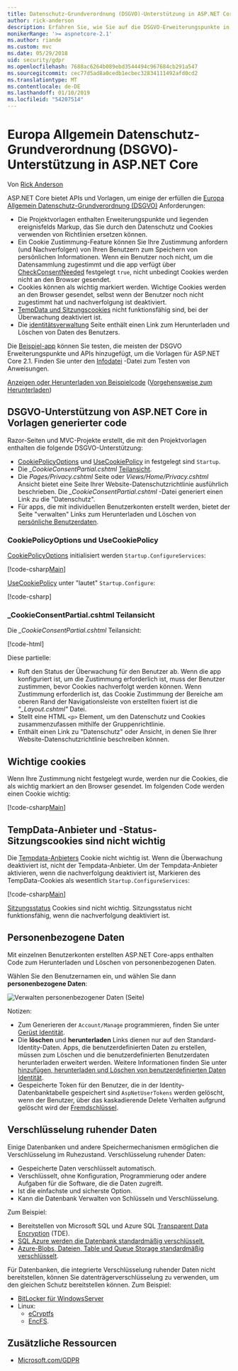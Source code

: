 ```yaml
---
title: Datenschutz-Grundverordnung (DSGVO)-Unterstützung in ASP.NET Core
author: rick-anderson
description: Erfahren Sie, wie Sie auf die DSGVO-Erweiterungspunkte in einer ASP.NET Core-Web-app zugreifen.
monikerRange: '>= aspnetcore-2.1'
ms.author: riande
ms.custom: mvc
ms.date: 05/29/2018
uid: security/gdpr
ms.openlocfilehash: 7688ac6264b089ebd3544494c967684cb291a547
ms.sourcegitcommit: cec77d5ad8a0cedb1ecbec32834111492afd0cd2
ms.translationtype: MT
ms.contentlocale: de-DE
ms.lasthandoff: 01/10/2019
ms.locfileid: "54207514"
---
```

# <a name="eu-general-data-protection-regulation-gdpr-support-in-aspnet-core"></a>Europa Allgemein Datenschutz-Grundverordnung (DSGVO)-Unterstützung in ASP.NET Core

Von [Rick Anderson](https://twitter.com/RickAndMSFT)

ASP.NET Core bietet APIs und Vorlagen, um einige der erfüllen die [Europa Allgemein Datenschutz-Grundverordnung (DSGVO)](https://www.eugdpr.org/) Anforderungen:

* Die Projektvorlagen enthalten Erweiterungspunkte und liegenden ereignisfelds Markup, das Sie durch den Datenschutz und Cookies verwenden von Richtlinien ersetzen können.
* Ein Cookie Zustimmung-Feature können Sie Ihre Zustimmung anfordern (und Nachverfolgen) von Ihren Benutzern zum Speichern von persönlichen Informationen. Wenn ein Benutzer noch nicht, um die Datensammlung zugestimmt und die app verfügt über [CheckConsentNeeded](/dotnet/api/microsoft.aspnetcore.builder.cookiepolicyoptions.checkconsentneeded) festgelegt `true`, nicht unbedingt Cookies werden nicht an den Browser gesendet.
* Cookies können als wichtig markiert werden. Wichtige Cookies werden an den Browser gesendet, selbst wenn der Benutzer noch nicht zugestimmt hat und nachverfolgung ist deaktiviert.
* [TempData und Sitzungscookies](#tempdata) nicht funktionsfähig sind, bei der Überwachung deaktiviert ist.
* Die [identitätsverwaltung](#pd) Seite enthält einen Link zum Herunterladen und Löschen von Daten des Benutzers.

Die [Beispiel-app](https://github.com/aspnet/Docs/tree/live/aspnetcore/security/gdpr/sample) können Sie testen, die meisten der DSGVO Erweiterungspunkte und APIs hinzugefügt, um die Vorlagen für ASP.NET Core 2.1. Finden Sie unter den [Infodatei](https://github.com/aspnet/Docs/tree/live/aspnetcore/security/gdpr/sample) -Datei zum Testen von Anweisungen.

[Anzeigen oder Herunterladen von Beispielcode](https://github.com/aspnet/Docs/tree/live/aspnetcore/security/gdpr/sample) ([Vorgehensweise zum Herunterladen](xref:index#how-to-download-a-sample))

## <a name="aspnet-core-gdpr-support-in-template-generated-code"></a>DSGVO-Unterstützung von ASP.NET Core in Vorlagen generierter code

Razor-Seiten und MVC-Projekte erstellt, die mit den Projektvorlagen enthalten die folgende DSGVO-Unterstützung:

* [CookiePolicyOptions](/dotnet/api/microsoft.aspnetcore.builder.cookiepolicyoptions) und [UseCookiePolicy](/dotnet/api/microsoft.aspnetcore.builder.cookiepolicyappbuilderextensions.usecookiepolicy) in festgelegt sind `Startup`.
* Die *_CookieConsentPartial.cshtml* [Teilansicht](xref:mvc/views/tag-helpers/builtin-th/partial-tag-helper).
* Die *Pages/Privacy.cshtml* Seite oder *Views/Home/Privacy.cshtml* Ansicht bietet eine Seite Ihrer Website-Datenschutzrichtlinie ausführlich beschrieben. Die *_CookieConsentPartial.cshtml* -Datei generiert einen Link zu die "Datenschutz".
* Für apps, die mit individuellen Benutzerkonten erstellt werden, bietet der Seite "verwalten" Links zum Herunterladen und Löschen von [persönliche Benutzerdaten](#pd).

### <a name="cookiepolicyoptions-and-usecookiepolicy"></a>CookiePolicyOptions und UseCookiePolicy

[CookiePolicyOptions](/dotnet/api/microsoft.aspnetcore.builder.cookiepolicyoptions) initialisiert werden `Startup.ConfigureServices`:

[!code-csharp[Main](gdpr/sample/Startup.cs?name=snippet1&highlight=14-20)]

[UseCookiePolicy](/dotnet/api/microsoft.aspnetcore.builder.cookiepolicyappbuilderextensions.usecookiepolicy) unter "lautet" `Startup.Configure`:

[!code-csharp[](gdpr/sample/Startup.cs?name=snippet1&highlight=51)]

### <a name="cookieconsentpartialcshtml-partial-view"></a>_CookieConsentPartial.cshtml Teilansicht

Die *_CookieConsentPartial.cshtml* Teilansicht:

[!code-html[](gdpr/sample/RP/Pages/Shared/_CookieConsentPartial.cshtml)]

Diese partielle:

* Ruft den Status der Überwachung für den Benutzer ab. Wenn die app konfiguriert ist, um die Zustimmung erforderlich ist, muss der Benutzer zustimmen, bevor Cookies nachverfolgt werden können. Wenn Zustimmung erforderlich ist, das Cookie Zustimmung der Bereiche am oberen Rand der Navigationsleiste von erstellten fixiert ist die *"_Layout.cshtml"* Datei.
* Stellt eine HTML `<p>` Element, um den Datenschutz und Cookies zusammenzufassen mithilfe der Gruppenrichtlinie.
* Enthält einen Link zu "Datenschutz" oder Ansicht, in denen Sie Ihrer Website-Datenschutzrichtlinie beschreiben können.

## <a name="essential-cookies"></a>Wichtige cookies

Wenn Ihre Zustimmung nicht festgelegt wurde, werden nur die Cookies, die als wichtig markiert an den Browser gesendet. Im folgenden Code werden einen Cookie wichtig:

[!code-csharp[Main](gdpr/sample/RP/Pages/Cookie.cshtml.cs?name=snippet1&highlight=5)]

<a name="tempdata"></a>

## <a name="tempdata-provider-and-session-state-cookies-are-not-essential"></a>TempData-Anbieter und -Status-Sitzungscookies sind nicht wichtig

Die [Tempdata-Anbieters](xref:fundamentals/app-state#tempdata) Cookie nicht wichtig ist. Wenn die Überwachung deaktiviert ist, nicht der Tempdata-Anbieter. Um der Tempdata-Anbieter aktivieren, wenn die nachverfolgung deaktiviert ist, Markieren des TempData-Cookies als wesentlich `Startup.ConfigureServices`:

[!code-csharp[Main](gdpr/sample/RP/Startup.cs?name=snippet1)]

[Sitzungsstatus](xref:fundamentals/app-state) Cookies sind nicht wichtig. Sitzungsstatus nicht funktionsfähig, wenn die nachverfolgung deaktiviert ist.

<a name="pd"></a>

## <a name="personal-data"></a>Personenbezogene Daten

Mit einzelnen Benutzerkonten erstellten ASP.NET Core-apps enthalten Code zum Herunterladen und Löschen von personenbezogenen Daten.

Wählen Sie den Benutzernamen ein, und wählen Sie dann **personenbezogene Daten**:

![Verwalten personenbezogener Daten (Seite)](gdpr/_static/pd.png)

Notizen:

* Zum Generieren der `Account/Manage` programmieren, finden Sie unter [Gerüst Identität](xref:security/authentication/scaffold-identity).
* Die **löschen** und **herunterladen** Links dienen nur auf den Standard-Identity-Daten. Apps, die benutzerdefinierten Daten zu erstellen, müssen zum Löschen und die benutzerdefinierten Benutzerdaten herunterladen erweitert werden. Weitere Informationen finden Sie unter [hinzufügen, herunterladen und Löschen von benutzerdefinierten Daten Identität](xref:security/authentication/add-user-data).
* Gespeicherte Token für den Benutzer, die in der Identity-Datenbanktabelle gespeichert sind `AspNetUserTokens` werden gelöscht, wenn der Benutzer, über das kaskadierende Delete Verhalten aufgrund gelöscht wird der [Fremdschlüssel](https://github.com/aspnet/Identity/blob/release/2.1/src/EF/IdentityUserContext.cs#L152).

## <a name="encryption-at-rest"></a>Verschlüsselung ruhender Daten

Einige Datenbanken und andere Speichermechanismen ermöglichen die Verschlüsselung im Ruhezustand. Verschlüsselung ruhender Daten:

* Gespeicherte Daten verschlüsselt automatisch.
* Verschlüsselt, ohne Konfiguration, Programmierung oder andere Aufgaben für die Software, die die Daten zugreift.
* Ist die einfachste und sicherste Option.
* Kann die Datenbank Verwalten von Schlüsseln und Verschlüsselung.

Zum Beispiel:

* Bereitstellen von Microsoft SQL und Azure SQL [Transparent Data Encryption](/sql/relational-databases/security/encryption/transparent-data-encryption) (TDE).
* [SQL Azure werden die Datenbank standardmäßig verschlüsselt.](https://azure.microsoft.com/updates/newly-created-azure-sql-databases-encrypted-by-default/)
* [Azure-Blobs, Dateien, Table und Queue Storage standardmäßig verschlüsselt](https://azure.microsoft.com/blog/announcing-default-encryption-for-azure-blobs-files-table-and-queue-storage/).

Für Datenbanken, die integrierte Verschlüsselung ruhender Daten nicht bereitstellen, können Sie datenträgerverschlüsselung zu verwenden, um den gleichen Schutz bereitstellen können. Zum Beispiel:

* [BitLocker für WindowsServer](/windows/security/information-protection/bitlocker/bitlocker-how-to-deploy-on-windows-server)
* Linux:
  * [eCryptfs](https://launchpad.net/ecryptfs)
  * [EncFS](https://github.com/vgough/encfs).

## <a name="additional-resources"></a>Zusätzliche Ressourcen

* [Microsoft.com/GDPR](https://www.microsoft.com/trustcenter/Privacy/GDPR)
